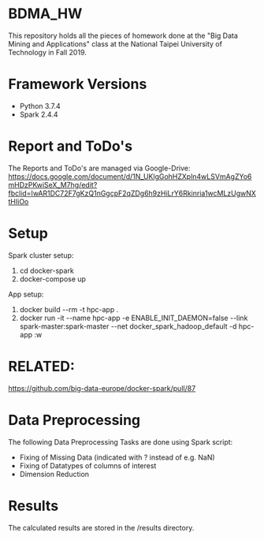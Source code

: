 # BDMA_HW
This repository holds all the pieces of homework done at the "Big Data Mining and Applications" class at the National Taipei University of Technology in Fall 2019.

# Framework Versions

 * Python 3.7.4
 * Spark  2.4.4
 
# Report and ToDo's

The Reports and ToDo's are managed via Google-Drive:
https://docs.google.com/document/d/1N_UKlgGohHZXpln4wLSVmAgZYo6mHDzPKwiSeX_M7hg/edit?fbclid=IwAR1DC72F7gKzQ1nGgcpF2qZDg6h9zHiLrY6Rkinria1wcMLzUgwNXtHIiOo

# Setup

Spark cluster setup:
1. cd docker-spark
2. docker-compose up

App setup:
1. docker build --rm -t hpc-app .
2. docker run -it --name hpc-app -e ENABLE_INIT_DAEMON=false --link spark-master:spark-master  --net docker_spark_hadoop_default  -d hpc-app
:w

# RELATED:
https://github.com/big-data-europe/docker-spark/pull/87 

# Data Preprocessing

The following Data Preprocessing Tasks are done using Spark script:

* Fixing of Missing Data (indicated with ? instead of e.g. NaN)
* Fixing of Datatypes of columns of interest
* Dimension Reduction

# Results

The calculated results are stored in the /results directory.
 